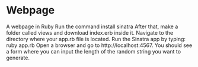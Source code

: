 # Webpage
A webpage in Ruby 
Run the command install sinatra
After that, make a folder called views and download index.erb inside it. 
Navigate to the directory where your app.rb file is located.
Run the Sinatra app by typing: ruby app.rb
Open a browser and go to http://localhost:4567. You should see a form where you can input the length of the random string you want to generate.

